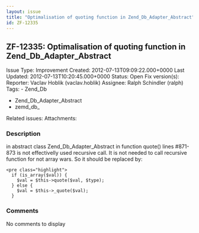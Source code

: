 ```yaml
---
layout: issue
title: "Optimalisation of quoting function in Zend_Db_Adapter_Abstract"
id: ZF-12335
---
```


ZF-12335: Optimalisation of quoting function in Zend\_Db\_Adapter\_Abstract
---------------------------------------------------------------------------

 Issue Type: Improvement Created: 2012-07-13T09:09:22.000+0000 Last Updated: 2012-07-13T10:20:45.000+0000 Status: Open Fix version(s): 
 Reporter:  Vaclav Hoblik (vaclav.hoblik)  Assignee:  Ralph Schindler (ralph)  Tags: - Zend\_Db
- Zend\_Db\_Adapter\_Abstract
- zemd\_db\_
 
 Related issues: 
 Attachments: 
### Description

in abstract class Zend\_Db\_Adapter\_Abstract in function quote() lines #871-873 is not effectivelly used recursive call. It is not needed to call recursive function for not array wars. So it should be replaced by:

 
    <pre class="highlight">
      if (is_array($val)) {
        $val = $this->quote($val, $type);
      } else {
        $val = $this->_quote($val);
      }


 

 

### Comments

No comments to display